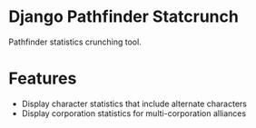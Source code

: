 # Django Pathfinder Statcrunch
Pathfinder statistics crunching tool.


# Features
* Display character statistics that include alternate characters
* Display corporation statistics for multi-corporation alliances

